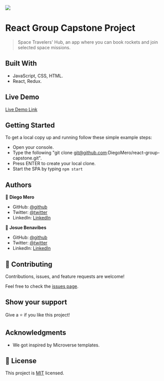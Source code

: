 ![](https://img.shields.io/badge/Microverse-blueviolet)

# React Group Capstone Project

> Space Travelers' Hub, an app where you can book rockets and join selected space missions.

## Built With

- JavaScript, CSS, HTML.
- React, Redux.

## Live Demo

[Live Demo Link](https://livedemo.com)

## Getting Started

To get a local copy up and running follow these simple example steps:

- Open your console.
- Type the following "git clone git@github.com:DiegoMero/react-group-capstone.git".
- Press ENTER to create your local clone.
- Start the SPA by typing `npm start`

## Authors

👤 **Diego Mero**

- GitHub: [@github](https://github.com/DiegoMero)
- Twitter: [@twitter](https://twitter.com/Dimero18)
- LinkedIn: [LinkedIn](https://www.linkedin.com/in/diego-mero-80b326225/)

👤 **Josue Benavibes**

- GitHub: [@github](https://github.com/)
- Twitter: [@twitter](https://twitter.com/)
- LinkedIn: [LinkedIn](https://www.linkedin.com/)

## 🤝 Contributing

Contributions, issues, and feature requests are welcome!

Feel free to check the [issues page](../../issues/).

## Show your support

Give a ⭐️ if you like this project!

## Acknowledgments

- We got inspired by Microverse templates.

## 📝 License

This project is [MIT](./MIT.md) licensed.